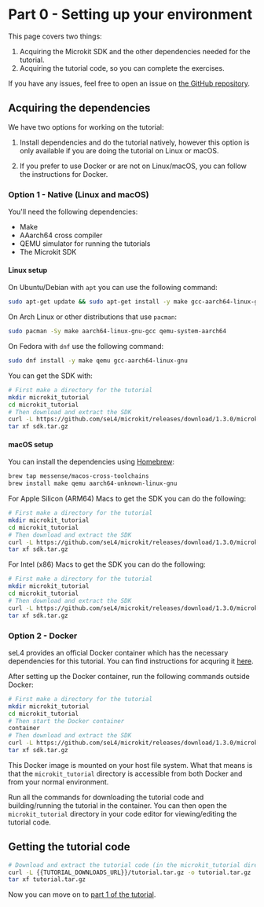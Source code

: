 # Part 0 - Setting up your environment

<!-- This page outlines how to set up your environment for completing the workshop and how to test that you've done so correctly. The workshop exercises are setup to run on a simulator as well as a limited number of hardware platforms. All the exercises can be completed on both simulator and the supported hardware. If you would like to complete the workshop on hardware, see [this page](hardware.md). -->

This page covers two things:
1. Acquiring the Microkit SDK and the other dependencies needed for the tutorial.
2. Acquiring the tutorial code, so you can complete the exercises.

If you have any issues, feel free to open an issue on [the GitHub repository](https://github.com/au-ts/microkit_tutorial).

## Acquiring the dependencies
We have two options for working on the tutorial:

1. Install dependencies and do the tutorial natively, however this option is only available if you are doing the tutorial on Linux or macOS.
<!-- 2. If you are on NixOS or prefer a Nix shell, you can follow the instructions for Nix. Note that this option is only recommended if you already know what Nix is. -->
2. If you prefer to use Docker or are not on Linux/macOS, you can follow the instructions for Docker.

### Option 1 - Native (Linux and macOS)

You'll need the following dependencies:
* Make
* AAarch64 cross compiler
* QEMU simulator for running the tutorials
* The Microkit SDK

#### Linux setup

On Ubuntu/Debian with `apt` you can use the following command:

```sh
sudo apt-get update && sudo apt-get install -y make gcc-aarch64-linux-gnu qemu-system-arm
```

On Arch Linux or other distributions that use `pacman`:
```sh
sudo pacman -Sy make aarch64-linux-gnu-gcc qemu-system-aarch64
```

On Fedora with `dnf` use the following command:
```sh
sudo dnf install -y make qemu gcc-aarch64-linux-gnu
```

You can get the SDK with:
```sh
# First make a directory for the tutorial
mkdir microkit_tutorial
cd microkit_tutorial
# Then download and extract the SDK
curl -L https://github.com/seL4/microkit/releases/download/1.3.0/microkit-sdk-1.3.0-linux-x86-64.tar.gz -o sdk.tar.gz
tar xf sdk.tar.gz
```

#### macOS setup

You can install the dependencies using [Homebrew](https://brew.sh/):

```sh
brew tap messense/macos-cross-toolchains
brew install make qemu aarch64-unknown-linux-gnu
```

For Apple Silicon (ARM64) Macs to get the SDK you can do the following:
```sh
# First make a directory for the tutorial
mkdir microkit_tutorial
cd microkit_tutorial
# Then download and extract the SDK
curl -L https://github.com/seL4/microkit/releases/download/1.3.0/microkit-sdk-1.3.0-macos-aarch64.tar.gz -o sdk.tar.gz
tar xf sdk.tar.gz
```

For Intel (x86) Macs to get the SDK you can do the following:
```sh
# First make a directory for the tutorial
mkdir microkit_tutorial
cd microkit_tutorial
# Then download and extract the SDK
curl -L https://github.com/seL4/microkit/releases/download/1.3.0/microkit-sdk-1.3.0-macos-x86-64.tar.gz -o sdk.tar.gz
tar xf sdk.tar.gz
```
<!-- 
### Option 2 - Nix

With this line, you can get all the dependencies in a Nix shell:
```sh

``` -->

### Option 2 - Docker

seL4 provides an official Docker container which has the necessary dependencies for this tutorial.
You can find instructions for acquring it [here](https://docs.sel4.systems/projects/dockerfiles/).

After setting up the Docker container, run the following commands outside Docker:
```sh
# First make a directory for the tutorial
mkdir microkit_tutorial
cd microkit_tutorial
# Then start the Docker container
container
# Then download and extract the SDK
curl -L https://github.com/seL4/microkit/releases/download/1.3.0/microkit-sdk-1.3.0-linux-x86-64.tar.gz -o sdk.tar.gz
tar xf sdk.tar.gz
```

This Docker image is mounted on your host file system. What that means is that the `microkit_tutorial` directory is
accessible from both Docker and from your normal environment.

Run all the commands for downloading the tutorial code and building/running the tutorial in the container. You can
then open the `microkit_tutorial` directory in your code editor for viewing/editing the tutorial code.

<!--
## Hardware

I expect the majority of people to be doing the workshop via a simulator. However, everyone is welcome to bring their own machine to do the workshop on. If you have done so, I have instructions for the following boards:
- Raspberry Pi Model 3B+
- Raspberry Pi Model 4
-->

## Getting the tutorial code

```sh
# Download and extract the tutorial code (in the microkit_tutorial directory)
curl -L {{TUTORIAL_DOWNLOADS_URL}}/tutorial.tar.gz -o tutorial.tar.gz
tar xf tutorial.tar.gz
```

Now you can move on to [part 1 of the tutorial](./part1.md).

<!-- 
After setting up everything, you should attempt to run a simple "hello world" system to make sure that your environment is working correctly. Note that if you're using the Docker container, you'll want to do the following steps inside the container.

Build the "hello world" image:
```sh
# Inside the "microkit_tutorial" directory
mkdir hello_world_build
make -C sdk/board/qemu_arm_virt_hyp/example/hello/ BUILD_DIR=$(pwd)/hello_world_build SEL4CP_SDK=$(pwd)/sdk SEL4CP_BOARD=qemu_arm_virt_hyp SEL4CP_CONFIG=debug
```

Run the built image:
```sh
qemu-system-aarch64 -machine virt,virtualization=on -cpu cortex-a53 -serial mon:stdio -device loader,file=hello_world_build/loader.img,addr=0x70000000,cpu-num=0 -m size=1G -nographic
```

After running the hello world example, you should see the following output:
```
LDR|INFO: altloader for seL4 starting
LDR|INFO: Flags:                0x0000000000000000
LDR|INFO: Kernel:      entry:   0xffffff8040000000
LDR|INFO: Root server: physmem: 0x000000004024d000 -- 0x0000000040254000
LDR|INFO:              virtmem: 0x000000008a000000 -- 0x000000008a007000
LDR|INFO:              entry  : 0x000000008a000000
LDR|INFO: region: 0x00000000   addr: 0x0000000040000000   size: 0x0000000000249000   offset: 0x0000000000000000   type: 0x0000000000000001
LDR|INFO: region: 0x00000001   addr: 0x000000004024d000   size: 0x00000000000060d0   offset: 0x0000000000249000   type: 0x0000000000000001
LDR|INFO: region: 0x00000002   addr: 0x0000000040249000   size: 0x0000000000000960   offset: 0x000000000024f0d0   type: 0x0000000000000001
LDR|INFO: region: 0x00000003   addr: 0x000000004024a000   size: 0x0000000000000318   offset: 0x000000000024fa30   type: 0x0000000000000001
LDR|INFO: region: 0x00000004   addr: 0x000000004024b000   size: 0x0000000000001020   offset: 0x000000000024fd48   type: 0x0000000000000001
LDR|INFO: copying region 0x00000000
LDR|INFO: copying region 0x00000001
LDR|INFO: copying region 0x00000002
LDR|INFO: copying region 0x00000003
LDR|INFO: copying region 0x00000004
LDR|INFO: Setting all interrupts to Group 1
LDR|INFO: GICv2 ITLinesNumber: 0x00000000
LDR|INFO: CurrentEL=EL1
LDR|INFO: enabling MMU
LDR|INFO: jumping to kernel
Bootstrapping kernel
Warning: Could not infer GIC interrupt target ID, assuming 0.
reserved virt address space regions: 3
  [ffffff8040000000..ffffff8040249000]
  [ffffff8040249000..ffffff804024d000]
  [ffffff804024d000..ffffff8040254000]
available phys memory regions: 1
  [40000000..80000000]
Booting all finished, dropped to user space
MON|INFO: Microkit Bootstrap
MON|INFO: bootinfo untyped list matches expected list
MON|INFO: Number of bootstrap invocations: 0x00000009
MON|INFO: Number of system invocations:    0x00000022
MON|INFO: completed bootstrap invocations
MON|INFO: completed system invocations
hello, world
```

To exit QEMU, press `CTRL + a` then `x`.

If you manage to get the final "hello, world", you have set up your machine correctly and can move on to the exercises, once they're released. That's all you need to know for now, the details of building and running a system will be explained in the workshop.
 -->